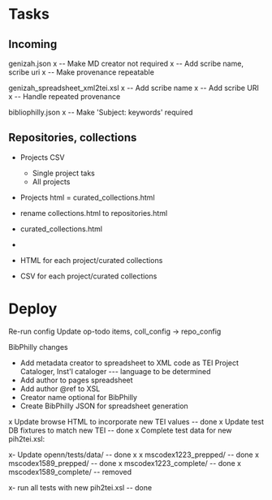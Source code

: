 # Tasks

## Incoming

genizah.json
 x -- Make MD creator not required
 x -- Add scribe name, scribe uri
 x -- Make provenance repeatable

 genizah_spreadsheet_xml2tei.xsl
 x -- Add scribe name
 x -- Add scribe URI
 x -- Handle repeated provenance

 bibliophilly.json
 x -- Make 'Subject: keywords' required


## Repositories, collections

- Projects CSV
  + Single project taks
  + All projects

- Projects html = curated_collections.html

- rename collections.html to repositories.html
- curated_collections.html
-
- HTML for each project/curated collections
- CSV for each project/curated collections
<!-- - CSV for each repository -->

# Deploy

Re-run config
Update op-todo items, coll_config -> repo_config

BibPhilly changes
- Add metadata creator to spreadsheet to XML code as TEI <resp>Project
  Cataloger</resp>, <resp>Inst'l cataloger</resp> --- language to be
  determined
- Add author to pages spreadsheet
- Add author @ref to XSL
- Creator name optional for BibPhilly
- Create BibPhilly JSON for spreadsheet generation

x Update browse HTML to incorporate new TEI values -- done
x Update test DB fixtures to match new TEI -- done
x Complete test data for new pih2tei.xsl:

x- Update openn/tests/data/           -- done
x
x        mscodex1223_prepped/         -- done
x        mscodex1589_prepped/         -- done
x        mscodex1223_complete/        -- done
x        mscodex1589_complete/        -- removed

x- run all tests with new pih2tei.xsl -- done
